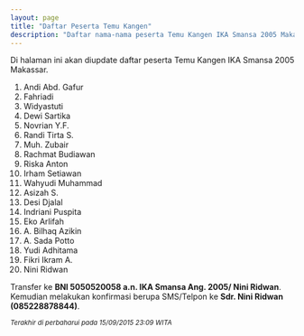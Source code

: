 ```yaml
---
layout: page
title: "Daftar Peserta Temu Kangen"
description: "Daftar nama-nama peserta Temu Kangen IKA Smansa 2005 Makassar."
---
```


Di halaman ini akan diupdate daftar peserta Temu Kangen IKA Smansa 2005 Makassar.

1. Andi Abd. Gafur
2. Fahriadi
3. Widyastuti
4. Dewi Sartika
5. Novrian Y.F.
6. Randi Tirta S.
7. Muh. Zubair
8. Rachmat Budiawan
9. Riska Anton
10. Irham Setiawan
11. Wahyudi Muhammad
12. Asizah S.
13. Desi Djalal
14. Indriani Puspita
15. Eko Arlifah
16. A. Bilhaq Azikin
17. A. Sada Potto
18. Yudi Adhitama
19. Fikri Ikram A.
20. Nini Ridwan

Transfer ke __BNI 5050520058 a.n. IKA Smansa Ang. 2005/ Nini Ridwan__. Kemudian
melakukan konfirmasi berupa SMS/Telpon ke __Sdr. Nini Ridwan (085228878844)__.

<small>_Terakhir di perbaharui pada 15/09/2015 23:09 WITA_</small>
